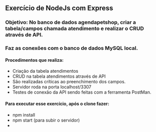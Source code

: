 ## Exercício de NodeJs com Express

### Objetivo: No banco de dados agendapetshop, criar a tabela/campos chamada atendimento e realizar o CRUD através de API.

### Faz as conexões com o banco de dados MySQL local. 

#### Procedimentos que realiza:
- Criação da tabela atendimentos
- CRUD na tabela atendimentos através de API
- São realizadas críticas ao preenchimento dos campos.
- Servidor roda na porta localhost/3307
- Testes de conexão da API sendo feitas com a ferramenta PostMan.

#### Para executar esse exercício, após o clone fazer:
- npm install
- npm start (para subir o servidor)
-




